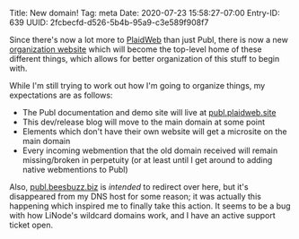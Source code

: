 Title: New domain!
Tag: meta
Date: 2020-07-23 15:58:27-07:00
Entry-ID: 639
UUID: 2fcbecfd-d526-5b4b-95a9-c3e589f908f7

Since there's now a lot more to [PlaidWeb](https://github.com/PlaidWeb/) than just Publ, there is now a new [organization website](https://plaidweb.site/) which will become the top-level home of these different things, which allows for better organization of this stuff to begin with.

While I'm still trying to work out how I'm going to organize things, my expectations are as follows:

* The Publ documentation and demo site will live at [publ.plaidweb.site](https://publ.plaidweb.site/)
* This dev/release blog will move to the main domain at some point
* Elements which don't have their own website will get a microsite on the main domain
* Every incoming webmention that the old domain received will remain missing/broken in perpetuity (or at least until I get around to adding native webmentions to Publ)

Also, [publ.beesbuzz.biz](https://publ.beesbuzz.biz/) is *intended* to redirect over here, but it's disappeared from my DNS host for some reason; it was actually this happening which inspired me to finally take this action. It seems to be a bug with how LiNode's wildcard domains work, and I have an active support ticket open.
